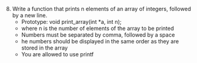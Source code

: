 8. Write a function that prints n elements of an array of integers, followed by a new line.
	- Prototype: void print_array(int *a, int n);
	- where n is the number of elements of the array to be printed
	- Numbers must be separated by comma, followed by a space
	- he numbers should be displayed in the same order as they are stored in the array
	- You are allowed to use printf
